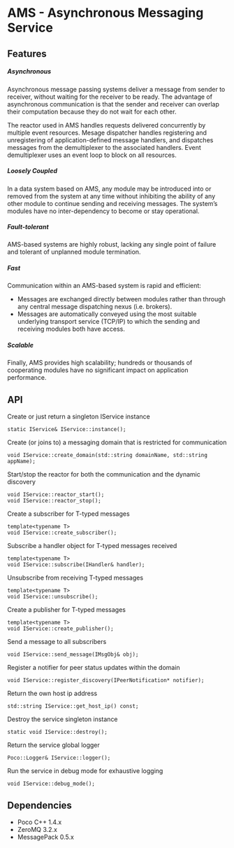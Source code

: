 AMS - Asynchronous Messaging Service
===

Features
--------

##### Asynchronous
Asynchronous message passing systems deliver a message from sender to receiver, without waiting for the receiver to be ready. The advantage of asynchronous communication is that the sender and receiver can overlap their computation because they do not wait for each other.

The reactor used in AMS handles requests delivered concurrently by multiple event resources. Mesage dispatcher handles registering and unregistering of application-defined message handlers, and dispatches messages from the demultiplexer to the associated handlers. Event demultiplexer uses an event loop to block on all resources.

##### Loosely Coupled
In a data system based on AMS, any module may be introduced into or removed from the system 
at any time without inhibiting the ability of any other module to continue sending and 
receiving messages. The system’s modules have no inter-dependency to become or stay operational. 

##### Fault-tolerant
AMS-based systems are highly robust, lacking any single point of failure and tolerant
of unplanned module termination. 

##### Fast
Communication within an AMS-based system is rapid and efficient:
* Messages are exchanged directly between modules rather than through any central
message dispatching nexus (i.e. brokers).
* Messages are automatically conveyed using the most suitable underlying transport
service (TCP/IP) to which the sending and receiving modules both have access. 

##### Scalable
Finally, AMS provides high scalability; hundreds or thousands of cooperating modules have
no significant impact on application performance.

API
---

Create or just return a singleton IService instance

    static IService& IService::instance();

Create (or joins to) a messaging domain that is restricted for communication

    void IService::create_domain(std::string domainName, std::string appName);
    
Start/stop the reactor for both the communication and the dynamic discovery

    void IService::reactor_start();
    void IService::reactor_stop();

Create a subscriber for T-typed messages

    template<typename T>
    void IService::create_subscriber();
    
Subscribe a handler object for T-typed messages received

    template<typename T>
    void IService::subscribe(IHandler& handler);
    
Unsubscribe from receiving T-typed messages

    template<typename T>
    void IService::unsubscribe();

Create a publisher for T-typed messages

    template<typename T>
    void IService::create_publisher();

Send a message to all subscribers

    void IService::send_message(IMsgObj& obj);

Register a notifier for peer status updates within the domain

    void IService::register_discovery(IPeerNotification* notifier);

Return the own host ip address

    std::string IService::get_host_ip() const;
    
Destroy the service singleton instance

    static void IService::destroy();
    
Return the service global logger

    Poco::Logger& IService::logger();  

Run the service in debug mode for exhaustive logging

    void IService::debug_mode();

Dependencies
------------

* Poco C++ 1.4.x
* ZeroMQ 3.2.x
* MessagePack 0.5.x
